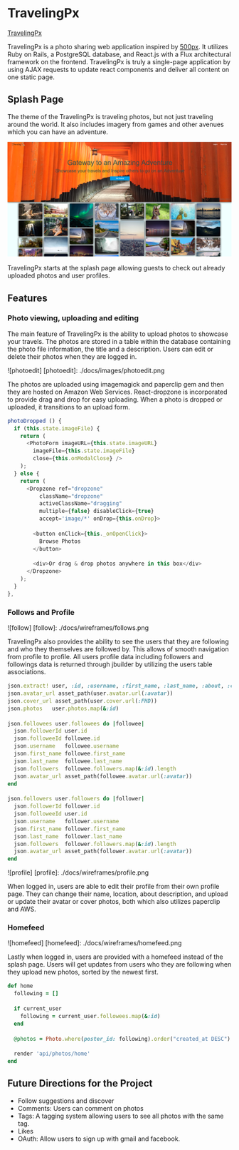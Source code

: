 # TravelingPx

[TravelingPx][heroku]

[heroku]: http://www.travelingpx.stream/

TravelingPx is a photo sharing web application inspired by [500px][500px-link]. It utilizes Ruby on Rails, a PostgreSQL database, and React.js with a Flux architectural framework on the frontend. TravelingPx is truly a single-page application by using AJAX requests to update react components and deliver all content on one static page.


## Splash Page
The theme of the TravelingPx is traveling photos, but not just traveling around the world. It also includes imagery from games and other avenues which you can have an adventure.

![splashpage]

[500px-link]: https://500px.com/
[splashpage]: ./docs/images/splashpage.png

TravelingPx starts at the splash page allowing guests to check out already uploaded photos and user profiles.

## Features

### Photo viewing, uploading and editing

The main feature of TravelingPx is the ability to upload photos to showcase your travels. The photos are stored in a table within the database containing the photo file information, the title and a description. Users can edit or delete their photos when they are logged in.

![photoedit]
[photoedit]: ./docs/images/photoedit.png

The photos are uploaded using imagemagick and paperclip gem and then they are hosted on Amazon Web Services. React-dropzone is incorporated to provide drag and drop for easy uploading. When a photo is dropped or uploaded, it transitions to an upload form.

```JavaScript
photoDropped () {
  if (this.state.imageFile) {
    return (
      <PhotoForm imageURL={this.state.imageURL}
        imageFile={this.state.imageFile}
        close={this.onModalClose} />
    );
  } else {
    return (
      <Dropzone ref="dropzone"
          className="dropzone"
          activeClassName="dragging"
          multiple={false} disableClick={true}
          accept='image/*' onDrop={this.onDrop}>

        <button onClick={this._onOpenClick}>
          Browse Photos
        </button>

        <div>Or drag & drop photos anywhere in this box</div>
      </Dropzone>
    );
  }
},
```

### Follows and Profile

![follow]
[follow]: ./docs/wireframes/follows.png

TravelingPx also provides the ability to see the users that they are following and who they themselves are followed by. This allows of smooth navigation from profile to profile. All users profile data including followers and followings data is returned through jbuilder by utilizing the users table associations.

```Ruby
json.extract! user, :id, :username, :first_name, :last_name, :about, :city, :country
json.avatar_url asset_path(user.avatar.url(:avatar))
json.cover_url asset_path(user.cover.url(:FHD))
json.photos   user.photos.map(&:id)

json.followees user.followees do |followee|
  json.followerId user.id
  json.followeeId followee.id
  json.username   followee.username
  json.first_name followee.first_name
  json.last_name  followee.last_name
  json.followers  followee.followers.map(&:id).length
  json.avatar_url asset_path(followee.avatar.url(:avatar))
end

json.followers user.followers do |follower|
  json.followerId follower.id
  json.followeeId user.id
  json.username   follower.username
  json.first_name follower.first_name
  json.last_name  follower.last_name
  json.followers  follower.followers.map(&:id).length
  json.avatar_url asset_path(follower.avatar.url(:avatar))
end
```

![profile]
[profile]: ./docs/wireframes/profile.png

When logged in, users are able to edit their profile from their own profile page. They can change their name, location, about description, and upload or update their avatar or cover photos, both which also utilizes paperclip and AWS.


### Homefeed

![homefeed]
[homefeed]: ./docs/wireframes/homefeed.png

Lastly when logged in, users are provided with a homefeed instead of the splash page. Users will get updates from users who they are following when they upload new photos, sorted by the newest first.

```Ruby
def home
  following = []

  if current_user
    following = current_user.followees.map(&:id)
  end

  @photos = Photo.where(poster_id: following).order("created_at DESC")

  render 'api/photos/home'
end
```

## Future Directions for the Project
  - Follow suggestions and discover
  - Comments: Users can comment on photos
  - Tags: A tagging system allowing users to see all photos with the same tag.
  - Likes
  - OAuth: Allow users to sign up with gmail and facebook.
